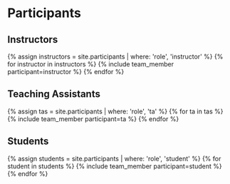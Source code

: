 # Participants

## Instructors
{% assign instructors = site.participants | where: 'role', 'instructor' %}
{% for instructor in instructors %}
  {% include team_member participant=instructor %}
{% endfor %}

## Teaching Assistants
{% assign tas = site.participants | where: 'role', 'ta' %}
{% for ta in tas %}
  {% include team_member participant=ta %}
{% endfor %}

## Students
{% assign students = site.participants | where: 'role', 'student' %}
{% for student in students %}
  {% include team_member participant=student %}
{% endfor %}